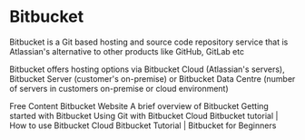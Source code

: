 # Bitbucket

Bitbucket is a Git based hosting and source code repository service that is Atlassian's alternative to other products like GitHub, GitLab etc

Bitbucket offers hosting options via Bitbucket Cloud (Atlassian's servers), Bitbucket Server (customer's on-premise) or Bitbucket Data Centre (number of servers in customers on-premise or cloud environment)

<ResourceGroupTitle>Free Content</ResourceGroupTitle>
<BadgeLink colorScheme='blue' badgeText='Bitbucket Website' href='https://bitbucket.org/product'>Bitbucket Website</BadgeLink>
<BadgeLink colorScheme='blue' badgeText='Read' href='https://bitbucket.org/product/guides/getting-started/overview#a-brief-overview-of-bitbucket'>A brief overview of Bitbucket</BadgeLink>
<BadgeLink badgeText='Guide' colorScheme='green' href='https://bitbucket.org/product/guides/basics/bitbucket-interface'>Getting started with Bitbucket</BadgeLink>
<BadgeLink badgeText='Guide' colorScheme='green' href='https://www.atlassian.com/git/tutorials/learn-git-with-bitbucket-cloud'>Using Git with Bitbucket Cloud</BadgeLink>
<BadgeLink badgeText='Watch' href='https://www.youtube.com/watch?v=M44nEyd_5To'>Bitbucket tutorial | How to use Bitbucket Cloud</BadgeLink>
<BadgeLink badgeText='Watch' href='https://www.youtube.com/watch?v=i5T-DB8tb4A'>Bitbucket Tutorial | Bitbucket for Beginners</BadgeLink>
